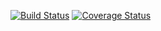 [![Build Status](https://travis-ci.org/LittleKidogo/MoneyLog.svg?branch=develop)](https://travis-ci.org/LittleKidogo/MoneyLog)
[![Coverage Status](https://coveralls.io/repos/github/LittleKidogo/MoneyLog/badge.svg?branch=readme-build-badges)](https://coveralls.io/github/LittleKidogo/MoneyLog?branch=readme-build-badges)
